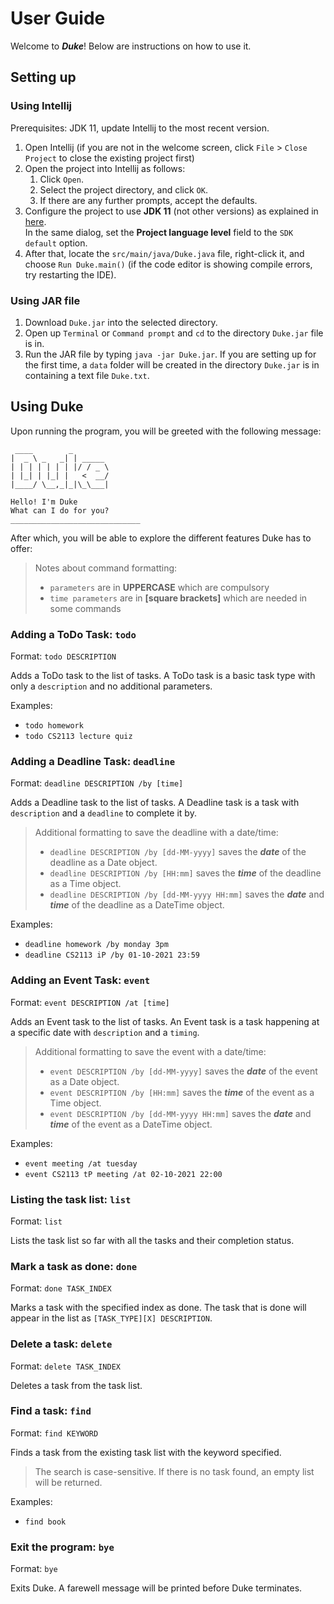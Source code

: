 # User Guide

Welcome to **_Duke_**! Below are instructions on how to use it.

## Setting up

### Using Intellij
Prerequisites: JDK 11, update Intellij to the most recent version.

1. Open Intellij (if you are not in the welcome screen, click `File` > `Close Project` to close the existing project first)
2. Open the project into Intellij as follows:
    1. Click `Open`.
    1. Select the project directory, and click `OK`.
    1. If there are any further prompts, accept the defaults.
3. Configure the project to use **JDK 11** (not other versions) as explained in [here](https://www.jetbrains.com/help/idea/sdk.html#set-up-jdk).<br>
   In the same dialog, set the **Project language level** field to the `SDK default` option.
4. After that, locate the `src/main/java/Duke.java` file, right-click it, and choose `Run Duke.main()` (if the code editor is showing compile errors, try restarting the IDE).

### Using JAR file

1. Download `Duke.jar` into the selected directory.
2. Open up `Terminal` or `Command prompt` and `cd` to the directory `Duke.jar` file is in.
3. Run the JAR file by typing `java -jar Duke.jar`. If you are setting up for the first time, a `data` folder will be created in the directory `Duke.jar` is in containing a text file `Duke.txt`.

## Using Duke
Upon running the program, you will be greeted with the following message:
```
 ____        _
|  _ \ _   _| | _____
| | | | | | | |/ / _ \
| |_| | |_| |   <  __/
|____/ \__,_|_|\_\___|

Hello! I'm Duke
What can I do for you?
_____________________________
```

After which, you will be able to explore the different features Duke has to offer:
>Notes about command formatting:
>- `parameters` are in **UPPERCASE** which are compulsory
>- `time parameters` are in **[square brackets]** which are needed in some commands


### Adding a ToDo Task: `todo`
Format: `todo DESCRIPTION`

Adds a ToDo task to the list of tasks. A ToDo task is a basic task type with only a `description` and no additional parameters.

Examples:
- `todo homework`
- `todo CS2113 lecture quiz`


### Adding a Deadline Task: `deadline`
Format: `deadline DESCRIPTION /by [time]`

Adds a Deadline task to the list of tasks. A Deadline task is a task with `description` and a `deadline` to complete it by.

>Additional formatting to save the deadline with a date/time:
>- `deadline DESCRIPTION /by [dd-MM-yyyy]` saves the _**date**_ of the deadline as a Date object.
>- `deadline DESCRIPTION /by [HH:mm]` saves the _**time**_ of the deadline as a Time object.
>- `deadline DESCRIPTION /by [dd-MM-yyyy HH:mm]` saves the _**date**_ and _**time**_ of the deadline as a DateTime object.

Examples:
- `deadline homework /by monday 3pm`
- `deadline CS2113 iP /by 01-10-2021 23:59`


### Adding an Event Task: `event`
Format: `event DESCRIPTION /at [time]`

Adds an Event task to the list of tasks. An Event task is a task happening at a specific date with `description` and a `timing`.

>Additional formatting to save the event with a date/time:
>- `event DESCRIPTION /by [dd-MM-yyyy]` saves the _**date**_ of the event as a Date object.
>- `event DESCRIPTION /by [HH:mm]` saves the _**time**_ of the event as a Time object.
>- `event DESCRIPTION /by [dd-MM-yyyy HH:mm]` saves the _**date**_ and _**time**_ of the event as a DateTime object.

Examples:
- `event meeting /at tuesday`
- `event CS2113 tP meeting /at 02-10-2021 22:00`


### Listing the task list: `list`
Format: `list`

Lists the task list so far with all the tasks and their completion status.


### Mark a task as done: `done`
Format: `done TASK_INDEX`

Marks a task with the specified index as done. The task that is done will appear in the list as `[TASK_TYPE][X] DESCRIPTION`.


### Delete a task: `delete`
Format: `delete TASK_INDEX`

Deletes a task from the task list.


### Find a task: `find`
Format: `find KEYWORD`

Finds a task from the existing task list with the keyword specified.

> The search is case-sensitive. If there is no task found, an empty list will be returned.

Examples:
- `find book`


### Exit the program: `bye`
Format: `bye`

Exits Duke. A farewell message will be printed before Duke terminates.